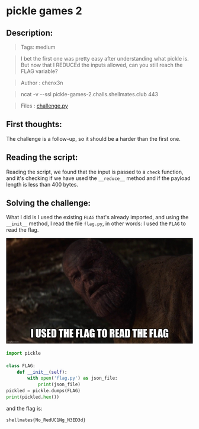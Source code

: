 # pickle games 2

## Description:

> Tags: medium

> I bet the first one was pretty easy after understanding what pickle is.
But now that I REDUCEd the inputs allowed, can you still reach the FLAG variable?

> Author : chenx3n

> ncat -v --ssl pickle-games-2.challs.shellmates.club 443

> Files : [challenge.py](challenge.py)

## First thoughts:

The challenge is a follow-up, so it should be a harder than the first one.

## Reading the script:

Reading the script, we found that the input is passed to a `check` function, and it's checking if we have used the `__reduce__` method and if the payload length is less than 400 bytes.

## Solving the challenge:

What I did is I used the existing `FLAG` that's already imported, and using the `__init__` method, I read the file `flag.py`, in other words: I used the `FLAG` to read the flag.

![meme](meme.jpg)

```py
import pickle

class FLAG:
    def __init__(self):
        with open('flag.py') as json_file:
            print(json_file)
pickled = pickle.dumps(FLAG)
print(pickled.hex())
```

and the flag is:

```
shellmates{No_RedUC1Ng_N3ED3d}
```
